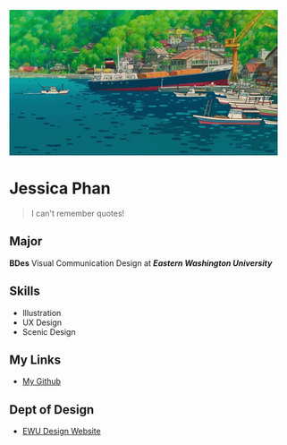 ![GIF](myimage.gif)

# Jessica Phan

> I can't remember quotes!

## Major
**BDes** Visual Communication Design at ***Eastern Washington University***

## Skills
- Illustration
- UX Design
- Scenic Design 
 
## My Links
* [My Github](https://github.com/jessphan345)

## Dept of Design
- [EWU Design Website](https://www.ewu.edu/cstem/design/)